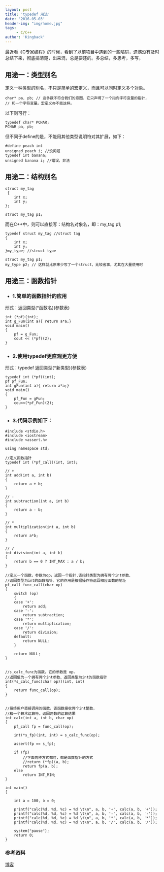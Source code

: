 ```yaml
---
layout: post
title: 'typedef 用法'
date: '2016-05-03'
header-img: "img/home.jpg"
tags:
     - C/C++
author: 'Kingback'
---
```


最近看《C专家编程》的时候，看到了以前项目中遇到的一些陷阱，遗憾没有及时总结下来，彻底搞清楚，出来混，总是要还的。多总结，多思考，多写。

## 用途一：类型别名
定义一种类型的别名，不只是简单的宏定义，而且可以同时定义多个对象。

```
char* pa, pb; // 这多数不符合我们的意图，它只声明了一个指向字符变量的指针，
// 和一个字符变量。宏定义亦不能这样。
```

以下则可行：

```
typedef char* PCHAR;
PCHAR pa, pb;
```

但不同于define的是，不能用其他类型说明符对其扩展，如下：

```
#define peach int
unsigned peach i; //没问题
typedef int banana;
unsigned banana i; //错误，非法
```

## 用途二：结构别名

```
struct my_tag
 {
    int x;
    int y; 
};

struct my_tag p1;
```

而在C++中，则可以直接写：结构名对象名，即：my_tag p1;

```
typedef struct my_tag //struct tag
{
    int x;
    int y;
}my_type; //struct type

struct my_tag p1;
my_type p2; // 这样就比原来少写了一个struct，比较省事，尤其在大量使用时
```

## 用途三：函数指针

* ### 1.简单的函数指针的应用
形式：返回类型(*函数名)(参数表) 

```
int (*pf)(int);   
int g_Fun(int a){ return a*a;}   
void main()   
{
    pf = g_Fun;  
    cout << (*pf)(2); 
}
```

* ### 2.使用typedef更直观更方便
形式：typedef  返回类型(*新类型)(参数表)

```
typedef int (*pf)(int);   
pf pf_Fun;   
int gFun(int a){ return a*a;}   
void main()   
{   
    pf_Fun = gFun;   
    cou<<(*pf_Fun)(2);   
}
```

* ### 3.代码示例如下：

```
#include <stdio.h>
#include <iostream>
#include <assert.h>

using namespace std;

//定义函数指针
typedef int (*pf_call)(int, int);

// +
int add(int a, int b)
{
    return a + b;
}

// -
int subtraction(int a, int b)
{
    return a - b;
}

// *
int multiplication(int a, int b)
{
    return a*b;
}

// /
int division(int a, int b)
{
    return b == 0 ? INT_MAX : a / b;
}

//定义一个函数，参数为op，返回一个指针,该指针类型为拥有两个int参数、  
//返回类型为int的函数指针。它的作用是根据操作符返回相应函数的地址
pf_call func_call(char op)
{
    switch (op)
    {
    case '+':
        return add;
    case '-':
        return subtraction;
    case '*':
        return multiplication;
    case '/':
        return division;
    default:
        return NULL;
    }

    return NULL;
}


//s_calc_func为函数，它的参数是 op，     
//返回值为一个拥有两个int参数、返回类型为int的函数指针 
int(*s_calc_func(char op))(int, int)
{
    return func_call(op);
}


//最终用户直接调用的函数，该函数接收两个int整数，  
//和一个算术运算符，返回两数的运算结果  
int calc(int a, int b, char op)
{
    pf_call fp = func_call(op);

    int(*s_fp)(int, int) = s_calc_func(op);

    assert(fp == s_fp);

    if (fp)
        //下面两种方式都可，都是函数指针的方式
        //return (*fp)(a, b);
        return fp(a, b);
    else
        return INT_MIN;
}

int main()
{

    int a = 100, b = 0;

    printf("calc(%d, %d, %c) = %d \t\n", a, b, '+', calc(a, b, '+'));
    printf("calc(%d, %d, %c) = %d \t\n", a, b, '-', calc(a, b, '-'));
    printf("calc(%d, %d, %c) = %d \t\n", a, b, '*', calc(a, b, '*'));
    printf("calc(%d, %d, %c) = %d \t\n", a, b, '/', calc(a, b, '/'));

    system("pause");
    return 0;
}
```

### 参考资料

[博客](http://blog.csdn.net/qll125596718/article/details/6891881)